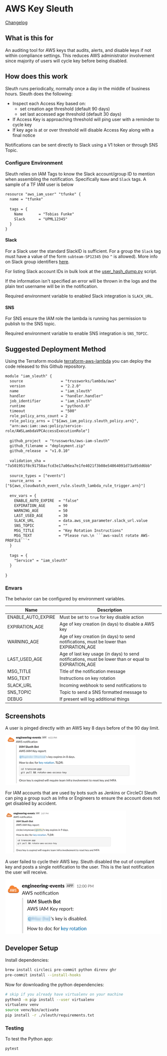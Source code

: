 # AWS Key Sleuth

[Changelog](./CHANGELOG.md)

<!-- markdownlint-disable MD013 MD033  -->

## What is this for

An auditing tool for AWS keys that audits, alerts, and disable keys if not within compliance settings. This reduces AWS administrator involvement since majority of users will cycle key before being disabled.

## How does this work

Sleuth runs periodically, normally once a day in the middle of business hours. Sleuth does the following:

- Inspect each Access Key based on:
  - set creation age threshold (default 90 days)
  - set last accessed age threshold (default 30 days)
- If Access Key is approaching threshold will ping user with a reminder to cycle key
- If key age is at or over threshold will disable Access Key along with a final notice

Notifications can be sent directly to Slack using a V1 token or through SNS Topic.

### Configure Environment

Sleuth relies on IAM Tags to know the Slack account/group ID to mention when assembling the notification. Specifically `Name` and `Slack` tags. A sample of a TF IAM user is below

```hcl
resource "aws_iam_user" "tfunke" {
  name = "tfunke"

  tags = {
    Name       = "Tobias Funke"
    Slack      = "UPML12345"
  }
}
```

#### Slack

For a Slack user the standard SlackID is sufficient. For a group the `Slack` tag must have a value of the form `subteam-SP12345` (no `^` is allowed). More info on Slack group identifiers [here](https://api.slack.com/reference/surfaces/formatting#mentioning-groups).

For listing Slack account IDs in bulk look at the [user_hash_dump.py](./scripts/user_hash_dump.py) script.

If the information isn't specified an error will be thrown in the logs and the plain text username will be in the notification.

Required environment variable to enabled Slack integration is `SLACK_URL`.


#### SNS

For SNS ensure the IAM role the lambda is running has permission to publish to the SNS topic.

Required environment variable to enable SNS integration is `SNS_TOPIC`.


## Suggested Deployment Method

Using the Terraform module [terraform-aws-lambda](https://github.com/trussworks/terraform-aws-lambda) you can deploy the code released to this Github repository.

```hcl
module "iam_sleuth" {
  source                 = "trussworks/lambda/aws"
  version                = "2.2.0"
  name                   = "iam_sleuth"
  handler                = "handler.handler"
  job_identifier         = "iam_sleuth"
  runtime                = "python3.8"
  timeout                = "500"
  role_policy_arns_count = 2
  role_policy_arns = ["${aws_iam_policy.sleuth_policy.arn}",
  "arn:aws:iam::aws:policy/service-role/AWSLambdaVPCAccessExecutionRole"]

  github_project  = "trussworks/aws-iam-sleuth"
  github_filename = "deployment.zip"
  github_release  = "v1.0.10"

  validation_sha = "7a501951f8c91758acfcd3e17a06ea7e1fe4021f3b08e54064091d73a95dd6bb"

  source_types = ["events"]
  source_arns  = ["${aws_cloudwatch_event_rule.sleuth_lambda_rule_trigger.arn}"]

  env_vars = {
    ENABLE_AUTO_EXPIRE  = "false"
    EXPIRATION_AGE      = 90
    WARNING_AGE         = 50
    LAST_USED_AGE       = 30
    SLACK_URL           = data.aws_ssm_parameter.slack_url.value
    SNS_TOPIC           = ""
    MSG_TITLE           = "Key Rotation Instructions"
    MSG_TEXT            = "Please run.\n ```aws-vault rotate AWS-PROFILE```"
  }

  tags = {
    "Service" = "iam_sleuth"
  }

}
```

### Envars

The behavior can be configured by environment variables.

| Name | Description |
|------|------------ |
| ENABLE_AUTO_EXPIRE | Must be set to `true` for key disable action |
| EXPIRATION_AGE | Age of key creation (in days) to disable a AWS key |
| WARNING_AGE | Age of key creation (in days) to send notifications, must be lower than EXPIRATION_AGE |
| LAST_USED_AGE | Age of last key usage (in days) to send notifications, must be lower than or equal to EXPIRATION_AGE |
| MSG_TITLE | Title of the notification message |
| MSG_TEXT | Instructions on key rotation |
| SLACK_URL | Incoming webhook to send notifications to |
| SNS_TOPIC | Topic to send a SNS formatted message to |
| DEBUG | If present will log additional things |


## Screenshots

A user is pinged directly with an AWS key 8 days before of the 90 day limit.

<img src="docs/media/readme/mention.png" style="zoom:41%;" />

For IAM accounts that are used by bots such as Jenkins or CircleCI Sleuth can ping a group such as Infra or Engineers to ensure the account does not get disabled by accident.

<img src="docs/media/readme/group.png" style="zoom:38%;" />

A user failed to cycle their AWS key. Sleuth disabled the out of compliant key and posts a single notification to the user. This is the last notification the user will receive.

<img src="docs/media/readme/disable.png" style="zoom:59%;" />

## Developer Setup

Install dependencies:

```sh
brew install circleci pre-commit python direnv ghr
pre-commit install --install-hooks
```

Now for downloading the python dependencies:

```sh
# skip if you already have virtualenv on your machine
python3 -m pip install --user virtualenv
virtualenv venv
source venv/bin/activate
pip install -r ./sleuth/requirements.txt
```

### Testing

To test the Python app:

```sh
pytest
```
